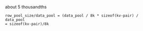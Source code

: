 about 5 thousandths
```
row_pool_size/data_pool = (data_pool / 8k * sizeof(kv-pair) / data_pool
= sizeof(kv-pair)/8k
```
